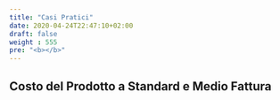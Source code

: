 ```yaml
---
title: "Casi Pratici"
date: 2020-04-24T22:47:10+02:00
draft: false
weight : 555
pre: "<b></b>"
---
```


## Costo del Prodotto a Standard e Medio Fattura



